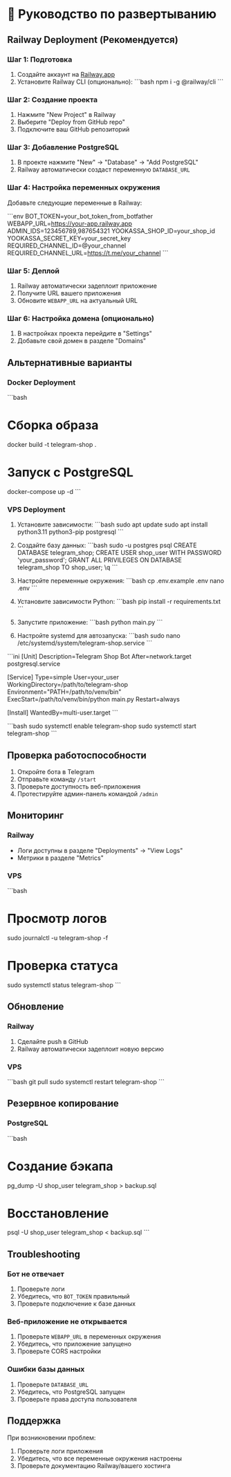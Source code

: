 # 🚀 Руководство по развертыванию

## Railway Deployment (Рекомендуется)

### Шаг 1: Подготовка

1. Создайте аккаунт на [Railway.app](https://railway.app)
2. Установите Railway CLI (опционально):
\`\`\`bash
npm i -g @railway/cli
\`\`\`

### Шаг 2: Создание проекта

1. Нажмите "New Project" в Railway
2. Выберите "Deploy from GitHub repo"
3. Подключите ваш GitHub репозиторий

### Шаг 3: Добавление PostgreSQL

1. В проекте нажмите "New" → "Database" → "Add PostgreSQL"
2. Railway автоматически создаст переменную `DATABASE_URL`

### Шаг 4: Настройка переменных окружения

Добавьте следующие переменные в Railway:

\`\`\`env
BOT_TOKEN=your_bot_token_from_botfather
WEBAPP_URL=https://your-app.railway.app
ADMIN_IDS=123456789,987654321
YOOKASSA_SHOP_ID=your_shop_id
YOOKASSA_SECRET_KEY=your_secret_key
REQUIRED_CHANNEL_ID=@your_channel
REQUIRED_CHANNEL_URL=https://t.me/your_channel
\`\`\`

### Шаг 5: Деплой

1. Railway автоматически задеплоит приложение
2. Получите URL вашего приложения
3. Обновите `WEBAPP_URL` на актуальный URL

### Шаг 6: Настройка домена (опционально)

1. В настройках проекта перейдите в "Settings"
2. Добавьте свой домен в разделе "Domains"

## Альтернативные варианты

### Docker Deployment

\`\`\`bash
# Сборка образа
docker build -t telegram-shop .

# Запуск с PostgreSQL
docker-compose up -d
\`\`\`

### VPS Deployment

1. Установите зависимости:
\`\`\`bash
sudo apt update
sudo apt install python3.11 python3-pip postgresql
\`\`\`

2. Создайте базу данных:
\`\`\`bash
sudo -u postgres psql
CREATE DATABASE telegram_shop;
CREATE USER shop_user WITH PASSWORD 'your_password';
GRANT ALL PRIVILEGES ON DATABASE telegram_shop TO shop_user;
\q
\`\`\`

3. Настройте переменные окружения:
\`\`\`bash
cp .env.example .env
nano .env
\`\`\`

4. Установите зависимости Python:
\`\`\`bash
pip install -r requirements.txt
\`\`\`

5. Запустите приложение:
\`\`\`bash
python main.py
\`\`\`

6. Настройте systemd для автозапуска:
\`\`\`bash
sudo nano /etc/systemd/system/telegram-shop.service
\`\`\`

\`\`\`ini
[Unit]
Description=Telegram Shop Bot
After=network.target postgresql.service

[Service]
Type=simple
User=your_user
WorkingDirectory=/path/to/telegram-shop
Environment="PATH=/path/to/venv/bin"
ExecStart=/path/to/venv/bin/python main.py
Restart=always

[Install]
WantedBy=multi-user.target
\`\`\`

\`\`\`bash
sudo systemctl enable telegram-shop
sudo systemctl start telegram-shop
\`\`\`

## Проверка работоспособности

1. Откройте бота в Telegram
2. Отправьте команду `/start`
3. Проверьте доступность веб-приложения
4. Протестируйте админ-панель командой `/admin`

## Мониторинг

### Railway
- Логи доступны в разделе "Deployments" → "View Logs"
- Метрики в разделе "Metrics"

### VPS
\`\`\`bash
# Просмотр логов
sudo journalctl -u telegram-shop -f

# Проверка статуса
sudo systemctl status telegram-shop
\`\`\`

## Обновление

### Railway
1. Сделайте push в GitHub
2. Railway автоматически задеплоит новую версию

### VPS
\`\`\`bash
git pull
sudo systemctl restart telegram-shop
\`\`\`

## Резервное копирование

### PostgreSQL
\`\`\`bash
# Создание бэкапа
pg_dump -U shop_user telegram_shop > backup.sql

# Восстановление
psql -U shop_user telegram_shop < backup.sql
\`\`\`

## Troubleshooting

### Бот не отвечает
1. Проверьте логи
2. Убедитесь, что `BOT_TOKEN` правильный
3. Проверьте подключение к базе данных

### Веб-приложение не открывается
1. Проверьте `WEBAPP_URL` в переменных окружения
2. Убедитесь, что приложение запущено
3. Проверьте CORS настройки

### Ошибки базы данных
1. Проверьте `DATABASE_URL`
2. Убедитесь, что PostgreSQL запущен
3. Проверьте права доступа пользователя

## Поддержка

При возникновении проблем:
1. Проверьте логи приложения
2. Убедитесь, что все переменные окружения настроены
3. Проверьте документацию Railway/вашего хостинга
